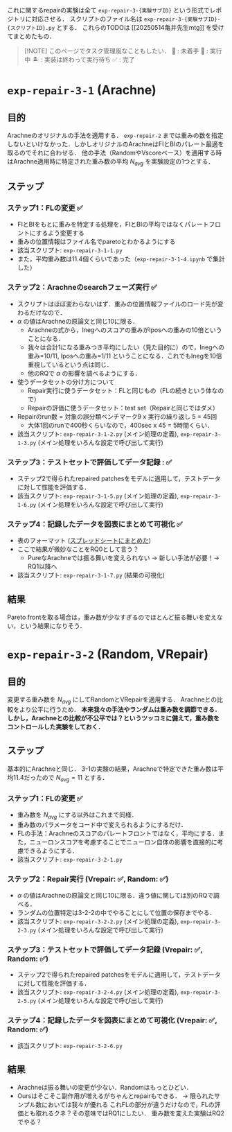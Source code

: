 これに関するrepairの実験は全て `exp-repair-3-{実験サブID}` という形式でレポジトリに対応させる．
スクリプトのファイル名は `exp-repair-3-{実験サブID}-{スクリプトID}.py` とする．
これらのTODOは [[20250514亀井先生mtg]] を受けてまとめたもの．

> [!NOTE] このページでタスク管理風なこともしたい．
> 🥚 : 未着手
> 🏃 : 実行中
> 🏝️ : 実装は終わって実行待ち
> ✅ : 完了


# `exp-repair-3-1` (Arachne)
## 目的
Arachneのオリジナルの手法を適用する．
`exp-repair-2` までは重みの数を指定しないといけなかった．しかしオリジナルのArachneはFIとBIのパレート最適を取るのでそれに合わせる．
他の手法（RandomやVscoreベース）を適用する時はArachne適用時に特定された重み数の平均 $N_{avg}$ を実験設定の1つとする．
## ステップ
### ステップ1：FLの変更 ✅
- FIとBIをもとに重みを特定する処理を，FIとBIの平均ではなくパレートフロントにするよう変更する
- 重みの位置情報はファイル名でparetoとわかるようにする
- 該当スクリプト: `exp-repair-3-1-1.py`
- また，平均重み数は11.4個くらいであった（`exp-repair-3-1-4.ipynb` で集計した）
### ステップ2：Arachneのsearchフェーズ実行 ✅
 - スクリプトはほぼ変わらないはず．重みの位置情報ファイルのロード先が変わるだけなので．
 - $\alpha$ の値はArachneの原論文と同じ10に限る．
	 - Arachneの式から，Inegへのスコアの重みがIposへの重みの10倍ということになる．
	 - 我々は合計1になる重みつき平均にしたい（見た目的に）ので，Inegへの重み=10/11, Iposへの重み=1/11 ということになる．これでもInegを10倍重視しているという点は同じ．
	 - 他のRQで $\alpha$ の影響を調べるようにする．
 - 使うデータセットの分け方について
	 - Repair実行に使うデータセット：FLと同じもの（FLの続きという体なので）
	 - Repairの評価に使うデータセット：test set（Repairと同じではダメ）
 - Repairのrun数 = 対象の誤分類ベンチマーク9 x 実行の繰り返し 5 = 45回
	 - 大体1回のrunで400秒くらいなので，400sec x 45 = 5時間くらい．
 - 該当スクリプト: `exp-repair-3-1-2.py` (メイン処理の定義), `exp-repair-3-1-3.py` (メイン処理をいろんな設定で呼び出して実行)
### ステップ3：テストセットで評価してデータ記録 : ✅
- ステップ2で得られたrepaired patchesをモデルに適用して，テストデータに対して性能を評価する．
- 該当スクリプト: `exp-repair-3-1-5.py` (メイン処理の定義), `exp-repair-3-1-6.py` (メイン処理をいろんな設定で呼び出して実行)
### ステップ4：記録したデータを図表にまとめて可視化 ✅
- 表のフォーマット ([スプレッドシートにまとめた](https://docs.google.com/spreadsheets/d/1uWHwtBQAfbPHlw3VoTmLFNN3O2mkO-8lJFtGPBPLmtc/edit?gid=0#gid=0))
- ここで結果が微妙なことをRQ0として言う？
	- PureなArachneでは振る舞いを変えられない -> 新しい手法が必要！-> RQ1以降へ
- 該当スクリプト: `exp-repair-3-1-7.py` (結果の可視化)
## 結果
Pareto frontを取る場合は，重み数が少なすぎるのでほとんど振る舞いを変えない，という結果になりそう．

# `exp-repair-3-2` (Random, VRepair)
## 目的
変更する重み数を $N_{avg}$ にしてRandomとVRepairを適用する．
Arachneとの比較をより公平に行うため．
**本来我々の手法やランダムは重み数を調節できる．しかし，Arachneとの比較が不公平では？というツッコミに備えて，重み数をコントロールした実験をしておく．**
## ステップ
基本的にArachneと同じ．
3-1の実験の結果，Arachneで特定できた重み数は平均11.4だったので $N_{avg} = 11$ とする． 
### ステップ1：FLの変更 ✅
- 重み数を $N_{avg}$ にする以外はこれまで同様．
- 重み数のパラメータをコード中で変えられるようにするだけ．
- FLの手法：Arachneのスコアのパレートフロントではなく，平均にする．また，ニューロンスコアを考慮することでニューロン自体の影響を直接的に考慮できるようにする．
- 該当スクリプト: `exp-repair-3-2-1.py`
### ステップ2：Repair実行 (Vrepair: ✅, Random: ✅)
- $\alpha$ の値はArachneの原論文と同じ10に限る．違う値に関しては別のRQで調べる．
- ランダムの位置特定は3-2-2の中でやることにして位置の保存までやる．
- 該当スクリプト: `exp-repair-3-2-2.py` (メイン処理の定義), `exp-repair-3-2-3.py` (メイン処理をいろんな設定で呼び出して実行)
### ステップ3：テストセットで評価してデータ記録 (Vrepair: ✅, Random: ✅)
- ステップ2で得られたrepaired patchesをモデルに適用して，テストデータに対して性能を評価する．
- 該当スクリプト: `exp-repair-3-2-4.py` (メイン処理の定義), `exp-repair-3-2-5.py` (メイン処理をいろんな設定で呼び出して実行)
### ステップ4：記録したデータを図表にまとめて可視化 (Vrepair: ✅, Random: ✅)
- 該当スクリプト: `exp-repair-3-2-6.py`
## 結果
- Arachneは振る舞いの変更が少ない．Randomはもっとひどい．
- Oursはそこそこ副作用が増えるがちゃんとrepairもできる．
-> 限られたサンプル数においては我々が優れる
これFLの部分が違うだけなので，FLの評価とも取れるクネ？その意味ではRQ1にしたい．
重み数を変えた実験はRQ2でやる？